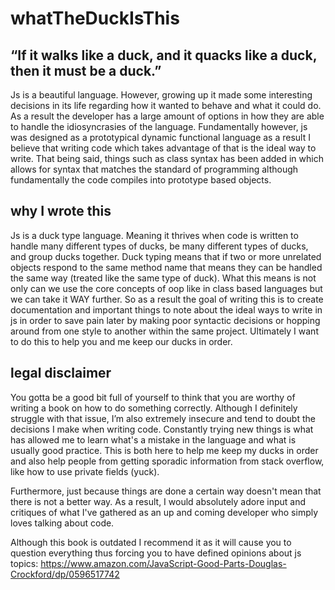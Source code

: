 # whatTheDuckIsThis

## “If it walks like a duck, and it quacks like a duck, then it must be a duck.”
Js is a beautiful language. However, growing up it made some interesting decisions in its life regarding how it wanted to behave and what it could do. As a result the developer has a large amount of options in how they are able to handle the idiosyncrasies of the language. Fundamentally however, js was designed as a prototypical dynamic functional language as a result I believe that writing code which takes advantage of that is the ideal way to write. That being said, things such as class syntax has been added in which allows for syntax that matches the standard of programming although fundamentally the code compiles into prototype based objects.

## why I wrote this
Js is a duck type language. Meaning it thrives when code is written to handle many different types of ducks, be many different types of ducks, and group ducks together. Duck typing  means that if two or more unrelated objects respond to the same method name that means they can be handled the same way (treated like the same type of duck). What this means is not only can we use the core concepts of oop like in class based languages but we can take it WAY further. So as a result the goal of writing this is to create documentation and important things to note about the ideal ways to write in js in order to save pain later by making poor syntactic decisions or hopping around from one style to another within the same project. Ultimately I want to do this to help you and me keep our ducks in order.

## legal disclaimer
You gotta be a good bit full of yourself to think that you are worthy of writing a book on how to do something correctly. Although I definitely struggle with that issue, I’m also extremely insecure and tend to doubt the decisions I make when writing code. Constantly trying new things is what has allowed me to learn what's a mistake in the language and what is usually good practice. This is both here to help me keep my ducks in order and also help people from getting sporadic information from stack overflow, like how to use private fields (yuck).

Furthermore, just because things are done a certain way doesn't mean that there is not a better way. As a result, I would absolutely adore input and critiques of what I've gathered as an up and coming developer who simply loves talking about code.

Although this book is outdated I recommend it as it will cause you to question everything thus forcing you to have defined opinions about js topics:
https://www.amazon.com/JavaScript-Good-Parts-Douglas-Crockford/dp/0596517742
